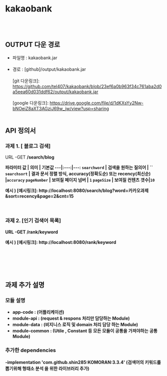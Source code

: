 # kakaobank

<br><br>

OUTPUT 다운 경로
------
- 파일명 : kakaobank.jar<br><br>
- 경로 : [github]/output/kakaobank.jar<br><br>
[git 다운링크]:  https://github.com/tel407/kakaobank/blob/23ef6a0b963f34c761aba2d0a5eea60d031ddf62/output/kakaobank.jar<br><br>
[google 다운링크]: https://drive.google.com/file/d/1dKXsYy2Nw-bNOeiZ8aXT3AGziJ69w_jw/view?usp=sharing<br><br>



API 정의서
------
### 과제 1. [ 블로그 검색]
 URL -GET <strong>/search/blog<strong>

<strong>파라미터<strong>
  값 | 의미 | 기본값
---|:---:|---:
`searchword` | 검색을 원하는 질의어 | ``
`searchsort` | 결과 문서 정렬 방식, accuracy(정확도순) 또는 recency(최신순) |`accuracy`
`pageNumber` | 보여질 페이지 넘버 | `1`
`pageSize` | 보여질 컨텐츠 갯수|`10`
  
  예시 ) [예시링크]: http://localhost:8080/search/blog?word=카카오과제&sort=recency&page=2&cnt=15
  <br><br><br>
### 과제 2. [인기 검색어 목록]
 URL -GET /rank/keyword
  
  예시 ) [예시링크]: http://localhost:8080/rank/keyword

<br><br><br><br>


과제 추가 설명
------
### 모듈 설명
- app-code : (어플리케이션)
- module-api : (request & respons 처리만 담당하는 Module)
- module-data : (비지니스 로직 및 domain 처리 담당 하는 Module)
- module-common : (Utile , Constant 등 모든 모듈이 공통을 가져야하는 공통 Module)

###  추가한 dependencies
-implementation 'com.github.shin285:KOMORAN:3.3.4' (검색어의 키워드를 뽑기위해 형태소 분석 을 위한 라이브러리 추가)
